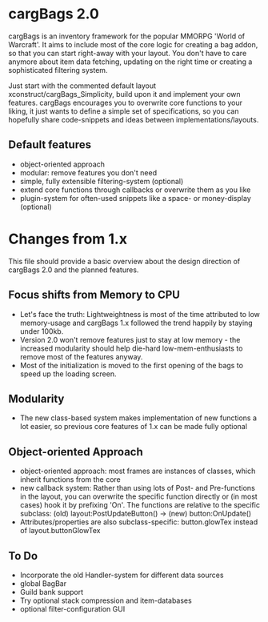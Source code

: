 # cargBags 2.0 #

cargBags is an inventory framework for the popular MMORPG 'World of Warcraft'. It aims to include most of the core logic for creating a bag addon, so that you can start right-away with your layout. You don't have to care anymore about item data fetching, updating on the right time or creating a sophisticated filtering system.

Just start with the commented default layout xconstruct/cargBags_Simplicity, build upon it and implement your own features. cargBags encourages you to overwrite core functions to your liking, it just wants to define a simple set of specifications, so you can hopefully share code-snippets and ideas between implementations/layouts.

## Default features ##

*	object-oriented approach
*	modular: remove features you don't need
*	simple, fully extensible filtering-system (optional)
*	extend core functions through callbacks or overwrite them as you like
*	plugin-system for often-used snippets like a space- or money-display (optional)



# Changes from 1.x #

This file should provide a basic overview about the design direction of cargBags 2.0 and the planned features.

## Focus shifts from Memory to CPU ##

*	Let's face the truth: Lightweightness is most of the time attributed to low memory-usage and cargBags 1.x followed the trend happily by staying under 100kb.
*	Version 2.0 won't remove features just to stay at low memory - the increased modularity should help die-hard low-mem-enthusiasts to remove most of the features anyway.
*	Most of the initialization is moved to the first opening of the bags to speed up the loading screen.

## Modularity ##

*	The new class-based system makes implementation of new functions a lot easier, so previous core features of 1.x can be made fully optional

## Object-oriented Approach ##

*	object-oriented approach: most frames are instances of classes, which inherit functions from the core
*	new callback system: Rather than using lots of Post- and Pre-functions in the layout, you can overwrite the specific function directly or (in most cases) hook it by prefixing 'On'.
	The functions are relative to the specific subclass: (old) layout:PostUpdateButton() -> (new) button:OnUpdate()
*	Attributes/properties are also subclass-specific: button.glowTex instead of layout.buttonGlowTex

## To Do ##

*	Incorporate the old Handler-system for different data sources
*	global BagBar
*	Guild bank support
*	Try optional stack compression and item-databases
*	optional filter-configuration GUI
